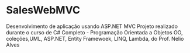 # SalesWebMVC

Desenvolvimento de aplicação usando ASP.NET MVC
Projeto realizado durante o curso de C# Completo - Programação Orientada a Objetos
OO, coleções,UML, ASP.NET, Entity Framewoek, LINQ, Lambda, do Prof. Nelio Alves
